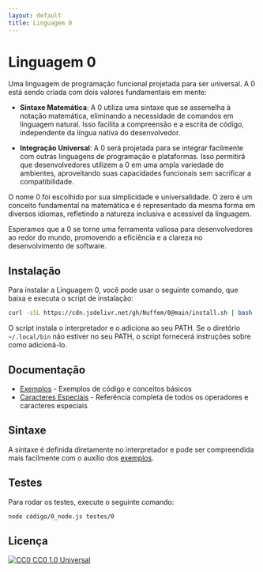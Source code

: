 ```yaml
---
layout: default
title: Linguagem 0
---
```


# Linguagem 0

Uma linguagem de programação funcional projetada para ser universal. A 0 está sendo criada com dois valores fundamentais em mente:

- **Sintaxe Matemática**: A 0 utiliza uma sintaxe que se assemelha à notação matemática, eliminando a necessidade de comandos em linguagem natural. Isso facilita a compreensão e a escrita de código, independente da língua nativa do desenvolvedor.

- **Integração Universal**: A 0 será projetada para se integrar facilmente com outras linguagens de programação e plataformas. Isso permitirá que desenvolvedores utilizem a 0 em uma ampla variedade de ambientes, aproveitando suas capacidades funcionais sem sacrificar a compatibilidade.

O nome 0 foi escolhido por sua simplicidade e universalidade. O zero é um conceito fundamental na matemática e é representado da mesma forma em diversos idiomas, refletindo a natureza inclusiva e acessível da linguagem.

Esperamos que a 0 se torne uma ferramenta valiosa para desenvolvedores ao redor do mundo, promovendo a eficiência e a clareza no desenvolvimento de software.

## Instalação

Para instalar a Linguagem 0, você pode usar o seguinte comando, que baixa e executa o script de instalação:

```bash
curl -sSL https://cdn.jsdelivr.net/gh/Nuffem/0@main/install.sh | bash
```

O script instala o interpretador e o adiciona ao seu PATH. Se o diretório `~/.local/bin` não estiver no seu PATH, o script fornecerá instruções sobre como adicioná-lo.

## Documentação

- [Exemplos](exemplos.html) - Exemplos de código e conceitos básicos
- [Caracteres Especiais](caracteres-especiais.html) - Referência completa de todos os operadores e caracteres especiais

## Sintaxe

A sintaxe é definida diretamente no interpretador e pode ser compreendida mais facilmente com o auxílio dos [exemplos](exemplos.html).

## Testes

Para rodar os testes, execute o seguinte comando:

```bash
node código/0_node.js testes/0
```

## Licença

[![CC0](https://upload.wikimedia.org/wikipedia/commons/thumb/5/52/Cc-zero.svg/26px-Cc-zero.svg.png) CC0 1.0 Universal](https://creativecommons.org/publicdomain/zero/1.0/deed.pt-br)
